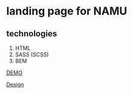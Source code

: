 # landing page for NAMU

## technologies
1. HTML
2. SASS (SCSS)
3. BEM

[DEMO](https://droshik.github.io/NAMU/)

[Design](https://www.figma.com/file/cRBCqE06cDrY3s4jX7h3iY/%D0%9D%D0%90%D0%9C%D0%A3)


